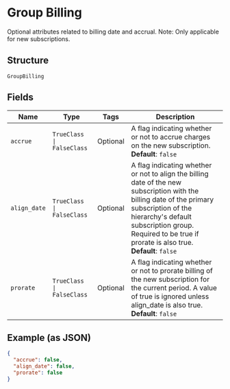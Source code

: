 
# Group Billing

Optional attributes related to billing date and accrual. Note: Only applicable for new subscriptions.

## Structure

`GroupBilling`

## Fields

| Name | Type | Tags | Description |
|  --- | --- | --- | --- |
| `accrue` | `TrueClass \| FalseClass` | Optional | A flag indicating whether or not to accrue charges on the new subscription.<br>**Default**: `false` |
| `align_date` | `TrueClass \| FalseClass` | Optional | A flag indicating whether or not to align the billing date of the new subscription with the billing date of the primary subscription of the hierarchy's default subscription group. Required to be true if prorate is also true.<br>**Default**: `false` |
| `prorate` | `TrueClass \| FalseClass` | Optional | A flag indicating whether or not to prorate billing of the new subscription for the current period. A value of true is ignored unless align_date is also true.<br>**Default**: `false` |

## Example (as JSON)

```json
{
  "accrue": false,
  "align_date": false,
  "prorate": false
}
```

